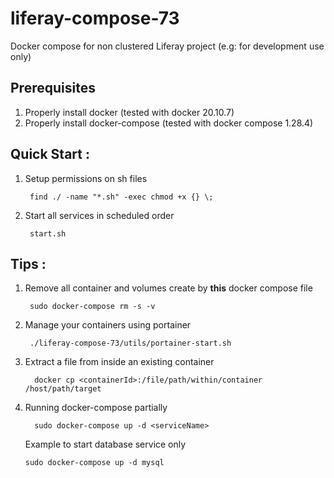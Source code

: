 # liferay-compose-73
Docker compose for non clustered Liferay project (e.g: for development use only)

## Prerequisites
1. Properly install docker (tested with docker 20.10.7)
2. Properly install docker-compose (tested with docker compose 1.28.4)

## Quick Start :
1. Setup permissions on sh files
    ```console
     find ./ -name "*.sh" -exec chmod +x {} \;
    ```
2. Start all services in scheduled order
    ```console
     start.sh
    ```

## Tips :
1. Remove all container and volumes create by **this** docker compose file 
    ```console
     sudo docker-compose rm -s -v
    ```
2. Manage your containers using portainer
    ```console
     ./liferay-compose-73/utils/portainer-start.sh
    ```
3. Extract a file from inside an existing container
    ```console   
      docker cp <containerId>:/file/path/within/container /host/path/target
     ```
4. Running docker-compose partially
    ```console   
      sudo docker-compose up -d <serviceName>
     ```
     Example to start database service only
      ```console      
      sudo docker-compose up -d mysql
     ```      


